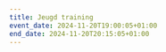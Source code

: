 ```yaml
---
title: Jeugd training
event_date: 2024-11-20T19:00:05+01:00
end_date: 2024-11-20T20:15:05+01:00
---
```

